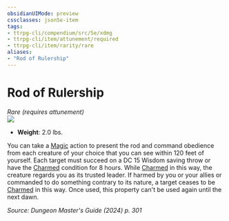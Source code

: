 ```yaml
---
obsidianUIMode: preview
cssclasses: json5e-item
tags:
- ttrpg-cli/compendium/src/5e/xdmg
- ttrpg-cli/item/attunement/required
- ttrpg-cli/item/rarity/rare
aliases: 
- "Rod of Rulership"
---
```

# Rod of Rulership
*Rare (requires attunement)*  
![](2-Mechanics/CLI/items/img/rod-of-rulership.webp#right)

- **Weight**: 2.0 lbs.

You can take a [Magic](2-Mechanics/CLI/rules/actions.md#Magic) action to present the rod and command obedience from each creature of your choice that you can see within 120 feet of yourself. Each target must succeed on a DC 15 Wisdom saving throw or have the [Charmed](2-Mechanics/CLI/rules/conditions.md#Charmed) condition for 8 hours. While [Charmed](2-Mechanics/CLI/rules/conditions.md#Charmed) in this way, the creature regards you as its trusted leader. If harmed by you or your allies or commanded to do something contrary to its nature, a target ceases to be [Charmed](2-Mechanics/CLI/rules/conditions.md#Charmed) in this way. Once used, this property can't be used again until the next dawn.

*Source: Dungeon Master's Guide (2024) p. 301*